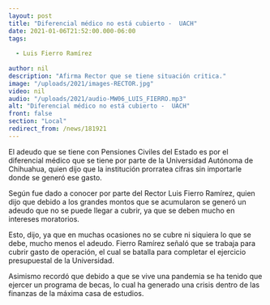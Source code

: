 ```yaml
---
layout: post
title: "Diferencial médico no está cubierto -  UACH"
date: 2021-01-06T21:52:00.000-06:00
tags:
  
  - Luis Fierro Ramírez
  
author: nil
description: "Afirma Rector que se tiene situación critica."
image: "/uploads/2021/images-RECTOR.jpg"
video: nil
audio: "/uploads/2021/audio-MW06_LUIS_FIERRO.mp3"
alt: "Diferencial médico no está cubierto -  UACH"
front: false
section: "Local"
redirect_from: /news/181921
---
```


El adeudo que se tiene con Pensiones Civiles del Estado es por el diferencial médico que se tiene por parte de la Universidad Autónoma de Chihuahua, quien dijo que la institución prorratea cifras sin importarle donde se generó ese gasto.

Según fue dado a conocer por parte del Rector Luis Fierro Ramírez, quien dijo que debido a los grandes montos que se acumularon se generó un adeudo que no se puede llegar a cubrir, ya que se deben mucho en intereses moratorios.

Esto, dijo, ya que en muchas ocasiones no se cubre ni siquiera lo que se debe, mucho menos el adeudo. Fierro Ramírez señaló que se trabaja para cubrir gasto de operación, el cual se batalla para completar el ejercicio presupuestal de la Universidad.

Asimismo recordó que debido a que se vive una pandemia se ha tenido que ejercer un programa de becas, lo cual ha generado una crisis dentro de las finanzas de la máxima casa de estudios.
